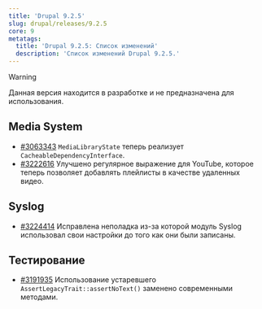 ```yaml
---
title: 'Drupal 9.2.5'
slug: drupal/releases/9.2.5
core: 9
metatags:
  title: 'Drupal 9.2.5: Список изменений'
  description: 'Список изменений Drupal 9.2.5.'
---
```


> [!WARNING]
> Данная версия находится в разработке и не предназначена для использования.

## Media System

* [#3063343](https://www.drupal.org/node/3063343) `MediaLibraryState` теперь реализует `CacheableDependencyInterface`.
* [#3222616](https://www.drupal.org/node/3222616) Улучшено регулярное выражение для YouTube, которое теперь позволяет добавлять плейлисты в качестве удаленных видео.

## Syslog

* [#3224414](https://www.drupal.org/node/3224414) Исправлена неполадка из-за которой модуль Syslog использовал свои настройки до того как они были записаны.

## Тестирование

* [#3191935](https://www.drupal.org/node/3191935) Использование устаревшего `AssertLegacyTrait::assertNoText()` заменено современными методами.